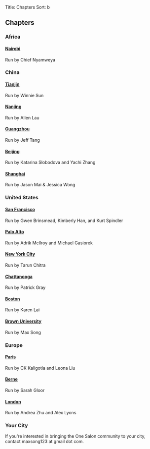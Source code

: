 Title: Chapters
Sort: b

## Chapters
<!-- TODO add a google map -->

### Africa

#### [Nairobi](https://www.facebook.com/groups/nairobisalon/)
Run by Chief Nyamweya

### China

#### [Tianjin](http://mp.weixin.qq.com/s?__biz=MzIwNzA1NTE2Mg==&mid=211436753&idx=2&sn=065336d84c5b8d0c0487ca59ade6519f#rd)
Run by Winnie Sun

#### [Nanjing](http://mp.weixin.qq.com/s?__biz=MzIwNzA1NTE2Mg==&mid=211436753&idx=1&sn=aa8feff43d1e7b6ff21d2913bf3ff001#rd)
Run by Allen Lau

#### [Guangzhou](http://mp.weixin.qq.com/s?__biz=MzIwNzA1NTE2Mg==&mid=211436753&idx=5&sn=0322716eceeeebfbef13a0a466489495#rd)
Run by Jeff Tang

#### [Beijing](http://mp.weixin.qq.com/s?__biz=MzIwNzA1NTE2Mg==&mid=211436753&idx=4&sn=8cf584b3f03cc2319eff0e9cf5b3527d#rd)
Run by Katarina Slobodova and Yachi Zhang

#### [Shanghai](http://mp.weixin.qq.com/s?__biz=MzIwNzA1NTE2Mg==&mid=211436753&idx=3&sn=fbb36ae8172f178461bf2ad3084c8061#rd)
Run by Jason Mai & Jessica Wong

### United States

#### [San Francisco](http://www.facebook.com/groups/salonsf)
Run by Gwen Brinsmead, Kimberly Han, and Kurt Spindler

#### [Palo Alto](http://www.facebook.com/groups/stanfordsalon)
Run by Adrik McIlroy and Michael Gasiorek

#### [New York City](https://www.facebook.com/groups/NYCSalon/)
Run by Tarun Chitra

#### [Chattanooga](https://www.facebook.com/groups/879080052181326/)
Run by Patrick Gray

#### [Boston](#)
Run by Karen Lai

#### [Brown University](https://www.facebook.com/groups/onesalonbrown/)
Run by Max Song

### Europe

#### [Paris](https://www.facebook.com/groups/parissalon/)
Run by CK Kaligotla and Leona Liu

#### [Berne](https://www.facebook.com/groups/145823042428305/)
Run by Sarah Gloor 

#### [London](https://www.facebook.com/groups/1148476458514703)
Run by Andrea Zhu and Alex Lyons

### Your City
If you're interested in bringing the One Salon community to your city, contact maxsong123
at gmail dot com.
